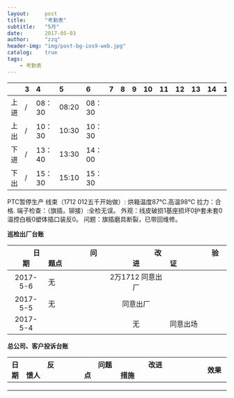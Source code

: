 ```yaml
---
layout:     post
title:      "考勤表"
subtitle:   "5月"
date:       2017-05-03
author:     "zzq"
header-img: "img/post-bg-ios9-web.jpg"
catalog:    true
tags:
    - 考勤表
---
```


|  |  3  |  4  |  5  | 6 | 7| 8 | 9 | 10 | 11 |12  |13  |14  | 15 | 16 | 17 | 18 | 19 | 20 | 21 | 22 |23  | 24 |25  | 26 | 27 |28  |29  |30  |31  |
|:---:| :-- | :-- | :--|:--|:--|:--|:--|:--|:--|:--|:--|:--|:--|:--|:--|:--|:--|:--|:--|:--|:--|:--|:--|:--|:--|:--|:--|:--|:--|
| 上进 |/|08：30|08:20|08：30| | | | | | | | | | | | | | | | | | | | | | | | | |
| 上出 |/|10：30|10:30|10：30| | | | | | | | | | | | | | | | | | | | | | | | | |
| 下进 |/|13：40|13:30|14：00| | | | | | | | | | | | | | | | | | | | | | | | | |
| 下出 |/|15：30|15:10|15：30| | | | | | | | | | | | | | | | | | | | | | | | | |

PTC暂停生产
线束（1712 012五千开始做）:
烘箱温度87℃.高温98℃
拉力：合格.
端子检查：（旗插，铆接）:全检无误。
外观：线皮破损1基座损坏0护套未套0温控白板0塑体插口装反0。
问题：旗插磨具断裂，已带回维修。

**巡检出厂台账**

| 　　　日期　　　 | 　　　　　　问题点　　　　　　 |　　　　　　 改进　　　　　　 | 　　　　　　验证　　　　　　 |
| :--: | :--- | :---: | :--- |
| 2017-5-6 | 无 |2万1712 同意出厂 |  |
|  2017-5-5|  无| 同意出厂 |  |
| 2017-5-4 |  |无  |同意出场  |

**总公司、客户投诉台账**

| 日期 | 　　　反馈人　　 | 　　　　　问题点　　　　　 |　　　　改进措施　　　　 | 　　　　　效果　　　　　 |
| :--: | :--- | :---: | :--- | :--- |
|  |  |  |  ||
|  |  |  |  ||
|  |  |  |  ||
